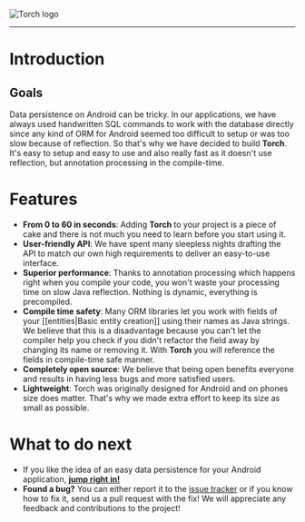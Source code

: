 ![Torch logo][logo]

---

# Introduction

## Goals

Data persistence on Android can be tricky. In our applications, we have always used handwritten SQL commands to work with the database directly since any kind of ORM for Android seemed too difficult to setup or was too slow because of reflection. So that's why we have decided to build **Torch**. It's easy to setup and easy to use and also really fast as it doesn't use reflection, but annotation processing in the compile-time.

# Features

* **From 0 to 60 in seconds**: Adding **Torch** to your project is a piece of cake and there is not much you need to learn before you start using it.
* **User-friendly API**: We have spent many sleepless nights drafting the API to match our own high requirements to deliver an easy-to-use interface.
* **Superior performance**: Thanks to annotation processing which happens right when you compile your code, you won't waste your processing time on slow Java reflection. Nothing is dynamic, everything is precompiled.
* **Compile time safety**: Many ORM libraries let you work with fields of your [[entities|Basic entity creation]] using their names as Java strings. We believe that this is a disadvantage because you can't let the compiler help you check if you didn't refactor the field away by changing its name or removing it. With **Torch** you will reference the fields in compile-time safe manner.
* **Completely open source**: We believe that being open benefits everyone and results in having less bugs and more satisfied users.
* **Lightweight**: Torch was originally designed for Android and on phones size does matter. That's why we made extra effort to keep its size as small as possible.

# What to do next

* If you like the idea of an easy data persistence for your Android application, **[jump right in!](get_started.md)**
* **Found a bug?** You can either report it to the [issue tracker](https://github.com/brightify/torch/issues) or if you know how to fix it, send us a pull request with the fix! We will appreciate any feedback and contributions to the project!

[logo]: https://raw.githubusercontent.com/brightify/torch/develop/git_logo.png
